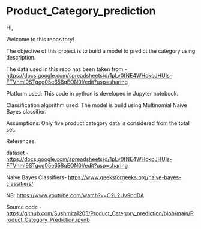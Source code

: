 # Product_Category_prediction
Hi,

Welcome to this repository! 

The objective of this project is to build a model to predict the category using description. 

The data used in this repo has been taken from -
https://docs.google.com/spreadsheets/d/1pLv0fNE4WHokpJHUIs-FTVnmI9STgog05e658qEON0I/edit?usp=sharing



Platform used: This code in python is developed in Jupyter notebook.



Classification algorithm used: The model is build using Multinomial Naive Bayes classifier.



Assumptions:
Only five product category data is considered from the total set.



References:

dataset - https://docs.google.com/spreadsheets/d/1pLv0fNE4WHokpJHUIs-FTVnmI9STgog05e658qEON0I/edit?usp=sharing

Naive Bayes Classifiers- https://www.geeksforgeeks.org/naive-bayes-classifiers/

NB: https://www.youtube.com/watch?v=O2L2Uv9pdDA

Source code - https://github.com/Sushmita1205/Product_Category_prediction/blob/main/Product_Category_Prediction.ipynb




